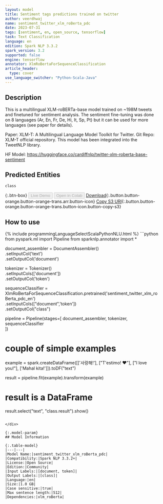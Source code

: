 ```yaml
---
layout: model
title: Sentiment tags predictions trained on twitter
author: veerdhwaj
name: sentiment_twitter_xlm_roBerta_pdc
date: 2023-07-31
tags: [sentiment, en, open_source, tensorflow]
task: Text Classification
language: en
edition: Spark NLP 3.3.2
spark_version: 3.2
supported: false
engine: tensorflow
annotator: XlmRoBertaForSequenceClassification
article_header:
  type: cover
use_language_switcher: "Python-Scala-Java"
---
```


## Description

This is a multilingual XLM-roBERTa-base model trained on ~198M tweets and finetuned for sentiment analysis. The sentiment fine-tuning was done on 8 languages (Ar, En, Fr, De, Hi, It, Sp, Pt) but it can be used for more languages (see paper for details).

Paper: XLM-T: A Multilingual Language Model Toolkit for Twitter.
Git Repo: XLM-T official repository.
This model has been integrated into the TweetNLP library.

HF Model: https://huggingface.co/cardiffnlp/twitter-xlm-roberta-base-sentiment

## Predicted Entities

`class`

{:.btn-box}
<button class="button button-orange" disabled>Live Demo</button>
<button class="button button-orange" disabled>Open in Colab</button>
[Download](https://s3.amazonaws.com/community.johnsnowlabs.com/veerdhwaj/sentiment_twitter_xlm_roBerta_pdc_en_3.3.2_3.2_1690780495131.zip){:.button.button-orange.button-orange-trans.arr.button-icon}
[Copy S3 URI](s3://community.johnsnowlabs.com/veerdhwaj/sentiment_twitter_xlm_roBerta_pdc_en_3.3.2_3.2_1690780495131.zip){:.button.button-orange.button-orange-trans.button-icon.button-copy-s3}

## How to use



<div class="tabs-box" markdown="1">
{% include programmingLanguageSelectScalaPythonNLU.html %}
```python
from pyspark.ml import Pipeline
from sparknlp.annotator import *

document_assembler = DocumentAssembler() \
    .setInputCol('text') \
    .setOutputCol('document')

tokenizer = Tokenizer() \
    .setInputCols(['document']) \
    .setOutputCol('token')

sequenceClassifier = XlmRoBertaForSequenceClassification.pretrained('sentiment_twitter_xlm_roBerta_pdc_en')\
  .setInputCols(["document",'token'])\
  .setOutputCol("class")

pipeline = Pipeline(stages=[
    document_assembler, 
    tokenizer,
    sequenceClassifier    
])

# couple of simple examples
example = spark.createDataFrame([['사랑해!'], ["T'estimo! ❤️"], ["I love you!"], ['Mahal kita!']]).toDF("text")

result = pipeline.fit(example).transform(example)

# result is a DataFrame
result.select("text", "class.result").show()
```

</div>

{:.model-param}
## Model Information

{:.table-model}
|---|---|
|Model Name:|sentiment_twitter_xlm_roBerta_pdc|
|Compatibility:|Spark NLP 3.3.2+|
|License:|Open Source|
|Edition:|Community|
|Input Labels:|[document, token]|
|Output Labels:|[class]|
|Language:|en|
|Size:|1.0 GB|
|Case sensitive:|true|
|Max sentence length:|512|
|Dependencies:|xlm_roBerta|
